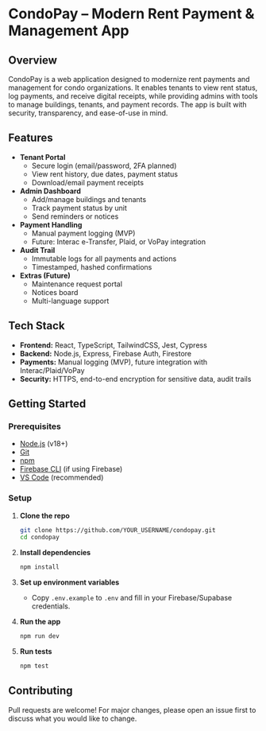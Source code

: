 # CondoPay – Modern Rent Payment & Management App

## Overview
CondoPay is a web application designed to modernize rent payments and management for condo organizations. It enables tenants to view rent status, log payments, and receive digital receipts, while providing admins with tools to manage buildings, tenants, and payment records. The app is built with security, transparency, and ease-of-use in mind.

## Features
- **Tenant Portal**
  - Secure login (email/password, 2FA planned)
  - View rent history, due dates, payment status
  - Download/email payment receipts
- **Admin Dashboard**
  - Add/manage buildings and tenants
  - Track payment status by unit
  - Send reminders or notices
- **Payment Handling**
  - Manual payment logging (MVP)
  - Future: Interac e-Transfer, Plaid, or VoPay integration
- **Audit Trail**
  - Immutable logs for all payments and actions
  - Timestamped, hashed confirmations
- **Extras (Future)**
  - Maintenance request portal
  - Notices board
  - Multi-language support

## Tech Stack
- **Frontend:** React, TypeScript, TailwindCSS, Jest, Cypress
- **Backend:** Node.js, Express, Firebase Auth, Firestore
- **Payments:** Manual logging (MVP), future integration with Interac/Plaid/VoPay
- **Security:** HTTPS, end-to-end encryption for sensitive data, audit trails

## Getting Started

### Prerequisites
- [Node.js](https://nodejs.org/) (v18+)
- [Git](https://git-scm.com/)
- [npm](https://www.npmjs.com/)
- [Firebase CLI](https://firebase.google.com/docs/cli) (if using Firebase)
- [VS Code](https://code.visualstudio.com/) (recommended)

### Setup

1. **Clone the repo**
   ```bash
   git clone https://github.com/YOUR_USERNAME/condopay.git
   cd condopay
   ```

2. **Install dependencies**
   ```bash
   npm install
   ```

3. **Set up environment variables**
   - Copy `.env.example` to `.env` and fill in your Firebase/Supabase credentials.

4. **Run the app**
   ```bash
   npm run dev
   ```

5. **Run tests**
   ```bash
   npm test
   ```

## Contributing
Pull requests are welcome! For major changes, please open an issue first to discuss what you would like to change.
